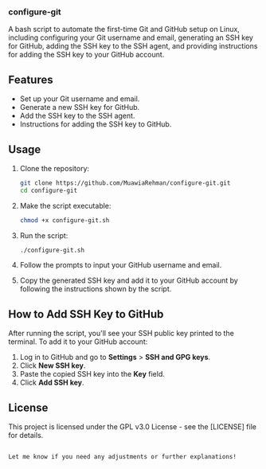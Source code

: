 ### configure-git

A bash script to automate the first-time Git and GitHub setup on Linux, including configuring your Git username and email, generating an SSH key for GitHub, adding the SSH key to the SSH agent, and providing instructions for adding the SSH key to your GitHub account.

## Features
- Set up your Git username and email.
- Generate a new SSH key for GitHub.
- Add the SSH key to the SSH agent.
- Instructions for adding the SSH key to GitHub.

## Usage

1. Clone the repository:
   ```bash
   git clone https://github.com/MuawiaRehman/configure-git.git
   cd configure-git
   ```

2. Make the script executable:
   ```bash
   chmod +x configure-git.sh
   ```

3. Run the script:
   ```bash
   ./configure-git.sh
   ```

4. Follow the prompts to input your GitHub username and email.

5. Copy the generated SSH key and add it to your GitHub account by following the instructions shown by the script.

## How to Add SSH Key to GitHub

After running the script, you'll see your SSH public key printed to the terminal. To add it to your GitHub account:

1. Log in to GitHub and go to **Settings** > **SSH and GPG keys**.
2. Click **New SSH key**.
3. Paste the copied SSH key into the **Key** field.
4. Click **Add SSH key**.

## License

This project is licensed under the GPL v3.0 License - see the [LICENSE] file for details.
```

Let me know if you need any adjustments or further explanations!
